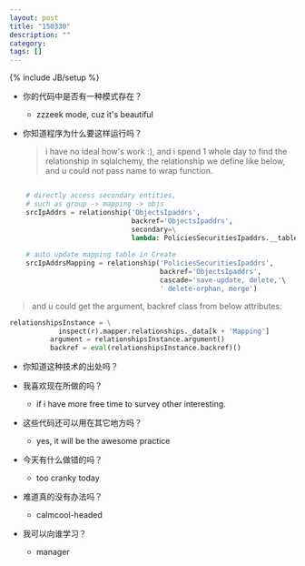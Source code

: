 ```yaml
---
layout: post
title: "150330"
description: ""
category: 
tags: []
---
```

{% include JB/setup %}
* 你的代码中是否有一种模式存在？
  * zzzeek mode, cuz it's beautiful

* 你知道程序为什么要这样运行吗？

  > i have no ideal how's work :), and i spend 1 whole day to find the relationship in sqlalchemy, the relationship we define like below, and u could not pass name to wrap function.


~~~ python

    # directly access secondary entities,
    # such as group -> mapping -> objs
    srcIpAddrs = relationship('ObjectsIpaddrs',
                              backref='ObjectsIpaddrs',
                              secondary=\
                              lambda: PoliciesSecuritiesIpaddrs.__table__)
    
    # auto update mapping table in Create
    srcIpAddrsMapping = relationship('PoliciesSecuritiesIpaddrs',
                                     backref='ObjectsIpaddrs',
                                     cascade='save-update, delete,'\
                                     ' delete-orphan, merge')

~~~

  > and u could get the argument, backref class from below attributes:

~~~ python
relationshipsInstance = \
            inspect(r).mapper.relationships._data[k + 'Mapping']
          argument = relationshipsInstance.argument()
          backref = eval(relationshipsInstance.backref)()
~~~


  
* 你知道这种技术的出处吗？

* 我喜欢现在所做的吗？
  * if i have more free time to survey other interesting.

* 这些代码还可以用在其它地方吗？
  * yes, it will be the awesome practice

* 今天有什么做错的吗？
  * too cranky today

* 难道真的没有办法吗？
  * calmcool-headed 

* 我可以向谁学习？
  * manager

